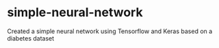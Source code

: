 # simple-neural-network
Created a simple neural network using Tensorflow and Keras based on a diabetes dataset
